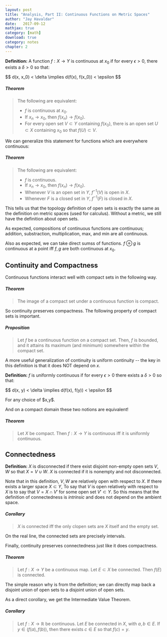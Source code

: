 ```yaml
---
layout: post
title: "Analysis, Part II: Continuous Functions on Metric Spaces"
author: "Jay Havaldar"
date:   2017-09-12
mathjax: true
category: [math]
download: true
category: notes
chapter: 2
---
```


**Definition:** A function $f: X\rightarrow Y$ is continuous at $x_0$ if for every $\epsilon > 0$, there exists a $\delta > 0$ so that:
<p>
$$
d(x, x_0) < \delta \implies d(f(x), f(x_0)) < \epsilon
$$
</p>

##### Theorem
> The following are equivalent:
> - $f$ is continuous at $x_0$.
> - If $x_n \rightarrow x_0$, then $f(x_n) \rightarrow f(x_0)$.
> - For every open set $V \subset Y$ containing $f(x_0)$, there is an open set $U \subset X$ containing $x_0$ so that $f(U) \subset V$.

We can generalize this statement for functions which are everywhere continuous:

##### Theorem
> The following are equivalent:
> - $f$ is continuous.
> - If $x_n \rightarrow x_0$, then $f(x_n) \rightarrow f(x_0)$.
> - Whenever $V$ is an open set in $Y$, $f^{-1}(V)$ is open in $X$.
> - Whenever $F$ is a closed set in $Y$, $f^{-1}(F)$ is closed in $X$.

This tells us that the topology definition of open sets is exactly the same as the definition on metric spaces (used for calculus). Without a metric, we still have the definition about open sets.

As expected, compositions of continuous functions are continuous; addition, substraction, multiplication, max, and min are all continuous.

Also as expected, we can take direct sumss of functions. $f\oplus g$ is continuous at a point iff $f,g$ are both continuous at $x_0$.

## Continuity and Compactness

Continuous functions interact well with compact sets in the following way.

##### Theorem
> The image of a compact set under a continuous function is compact.

So continuity preserves compactness. The following property of compact sets is important.

##### Proposition
> Let $f$ be a continuous function on a compact set. Then, $f$ is bounded, and it attains its maximum (and minimum) somewhere within the compact set.

A more useful generalization of continuity is uniform continuity -- the key in this definition is that it does NOT depend on $x$.

**Definition:** $f$ is uniformly continuous if for every $\epsilon > 0$ there exists a $\delta > 0$ so that:
<p>
$$
d(x, y) < \delta \implies d(f(x), f(y)) < \epsilon
$$
</p>
For any choice of $x,y$.

And on a compact domain these two notions are equivalent!

##### Theorem
> Let $X$ be compact. Then $f: X \rightarrow Y$ is continuous iff it is uniformly continuous.

## Connectedness

**Definition:** $X$ is disconnected if there exist disjoint non-empty open sets $V,W$ so that $X=V\cup W$. $X$ is connected if it is nonempty and not disconnected.

Note that in this definition, $V, W$ are relatively open with respect to $X$. If there exists a larger space $X \subset Y$, To say that $V$ is open relatively with respect to $X$ is to say that $V = X \cap V'$ for some open set $V' \subset Y$. So this means that the definition of connectedness is *intrinsic* and does not depend on the ambient space.

##### Corollary
> $X$ is connected iff the only clopen sets are $X$ itself and the empty set.

On the real line, the connected sets are precisely intervals.

Finally, continuity preserves connectedness just like it does compactness.

##### Theorem
> Let $f: X\rightarrow Y$ be a continuous map. Let $E \subset X$ be connected. Then $f(E)$ is connected.

The simple reason why is from the definition; we can directly map back a disjoint union of open sets to a disjoint union of open sets.

As a direct corollary, we get the Intermediate Value Theorem.

##### Corollary

> Let $f: X \rightarrow \mathbb{R}$ be continuous. Let $E$ be connected in $X$, with $a,b \in E$. If $y\in (f(a), f(b))$, then there exists $c\in E$ so that $f(c)=y$.



